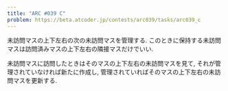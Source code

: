 ```yaml
---
title: "ARC #039 C"
problem: https://beta.atcoder.jp/contests/arc039/tasks/arc039_c
---
```

未訪問マスの上下左右の次の未訪問マスを管理する. このときに保持する未訪問マスは訪問済みマスの上下左右の隣接マスだけでいい.

未訪問マスに訪問したときはそのマスの上下左右の未訪問マスを見て, それが管理されていなければ新たに作成し, 管理されていればそのマスの上下左右の未訪問マスを更新する.
